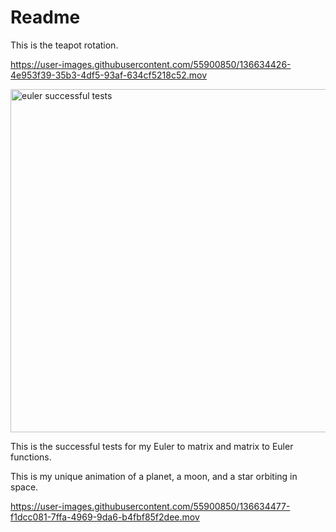 # Readme

This is the teapot rotation.



https://user-images.githubusercontent.com/55900850/136634426-4e953f39-35b3-4df5-93af-634cf5218c52.mov







<img width="549" alt="euler successful tests" src="https://user-images.githubusercontent.com/55900850/136634441-77c5fa40-3ed1-4d2d-94e2-2801c6c970ec.png">






This is the successful tests for my Euler to matrix and matrix to Euler functions.

This is my unique animation of a planet, a moon, and a star orbiting in space.


https://user-images.githubusercontent.com/55900850/136634477-f1dcc081-7ffa-4969-9da6-b4fbf85f2dee.mov

